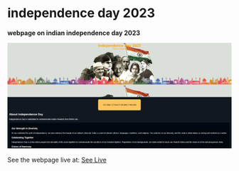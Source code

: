 # independence day 2023
**webpage on indian independence day 2023**
<p>
 <img src="https://github.com/vineet-k09/independence-day-2023/blob/main/Screenshot" target="_blank">
</p>
See the webpage live at: 
<a href="https://vineet-k09.github.io/assets/pages/independence%20day%202023/index.html">See Live</a>
